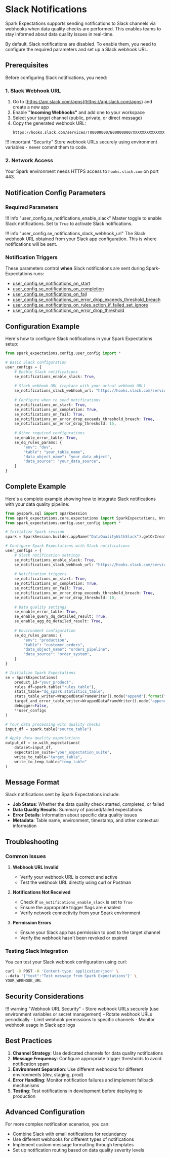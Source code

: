 # Slack Notifications

Spark Expectations supports sending notifications to Slack channels via webhooks when data quality checks are performed. This enables teams to stay informed about data quality issues in real-time.

By default, Slack notifications are disabled. To enable them, you need to configure the required parameters and set up a Slack webhook URL.

## Prerequisites

Before configuring Slack notifications, you need:

### 1. Slack Webhook URL

1. Go to [https://api.slack.com/apps](https://api.slack.com/apps) and create a new app
2. Enable **"Incoming Webhooks"** and add one to your workspace
3. Select your target channel (public, private, or direct message)
4. Copy the generated webhook URL:
   ```
   https://hooks.slack.com/services/T00000000/B00000000/XXXXXXXXXXXXXXXXXXXXXXXX
   ```

!!! important "Security"
    Store webhook URLs securely using environment variables - never commit them to code.

### 2. Network Access

Your Spark environment needs HTTPS access to `hooks.slack.com` on port 443.

## Notification Config Parameters

### Required Parameters

!!! info "user_config.se_notifications_enable_slack"
    Master toggle to enable Slack notifications. Set to `True` to activate Slack notifications.

!!! info "user_config.se_notifications_slack_webhook_url" 
    The Slack webhook URL obtained from your Slack app configuration. This is where notifications will be sent.

### Notification Triggers

These parameters control **when** Slack notifications are sent during Spark-Expectations runs:

- <abbr title="Enable notifications when job starts">user_config.se_notifications_on_start</abbr>
- <abbr title="Enable notifications when job ends">user_config.se_notifications_on_completion</abbr> 
- <abbr title="Enable notifications on failure">user_config.se_notifications_on_fail</abbr>
- <abbr title="Notify if error drop threshold is breached">user_config.se_notifications_on_error_drop_exceeds_threshold_breach</abbr>
- <abbr title="Notify if rules with action 'ignore' fail">user_config.se_notifications_on_rules_action_if_failed_set_ignore</abbr>
- <abbr title="Threshold value for error drop notifications">user_config.se_notifications_on_error_drop_threshold</abbr>

## Configuration Example

Here's how to configure Slack notifications in your Spark Expectations setup:

```python
from spark_expectations.config.user_config import *

# Basic Slack configuration
user_configs = {
    # Enable Slack notifications
    se_notifications_enable_slack: True,
    
    # Slack webhook URL (replace with your actual webhook URL)
    se_notifications_slack_webhook_url: "https://hooks.slack.com/services/T00000000/B00000000/XXXXXXXXXXXXXXXXXXXXXXXX",
    
    # Configure when to send notifications
    se_notifications_on_start: True,
    se_notifications_on_completion: True, 
    se_notifications_on_fail: True,
    se_notifications_on_error_drop_exceeds_threshold_breach: True,
    se_notifications_on_error_drop_threshold: 15,
    
    # Other required configurations
    se_enable_error_table: True,
    se_dq_rules_params: {
        "env": "dev",
        "table": "your_table_name",
        "data_object_name": "your_data_object",
        "data_source": "your_data_source",
    }
}
```

## Complete Example

Here's a complete example showing how to integrate Slack notifications with your data quality pipeline:

```python
from pyspark.sql import SparkSession
from spark_expectations.core.expectations import SparkExpectations, WrappedDataFrameWriter
from spark_expectations.config.user_config import *

# Initialize Spark session
spark = SparkSession.builder.appName("DataQualityWithSlack").getOrCreate()

# Configure Spark Expectations with Slack notifications
user_configs = {
    # Slack notification settings
    se_notifications_enable_slack: True,
    se_notifications_slack_webhook_url: "https://hooks.slack.com/services/YOUR/WEBHOOK/URL",
    
    # Notification triggers
    se_notifications_on_start: True,
    se_notifications_on_completion: True,
    se_notifications_on_fail: True,
    se_notifications_on_error_drop_exceeds_threshold_breach: True,
    se_notifications_on_error_drop_threshold: 10,
    
    # Data quality settings
    se_enable_error_table: True,
    se_enable_query_dq_detailed_result: True,
    se_enable_agg_dq_detailed_result: True,
    
    # Environment configuration
    se_dq_rules_params: {
        "env": "production",
        "table": "customer_orders", 
        "data_object_name": "orders_pipeline",
        "data_source": "order_system",
    }
}

# Initialize Spark Expectations
se = SparkExpectations(
    product_id="your_product",
    rules_df=spark.table("rules_table"),
    stats_table="dq_spark.statistics_table",
    stats_table_writer=WrappedDataFrameWriter().mode("append").format("delta"),
    target_and_error_table_writer=WrappedDataFrameWriter().mode("append").format("delta"),
    debugger=False,
    **user_configs
)

# Your data processing with quality checks
input_df = spark.table("source_table")

# Apply data quality expectations
output_df = se.with_expectations(
    dataset=input_df,
    expectation_suite="your_expectation_suite",
    write_to_table="target_table",
    write_to_temp_table="temp_table"
)
```

## Message Format

Slack notifications sent by Spark Expectations include:

- **Job Status**: Whether the data quality check started, completed, or failed
- **Data Quality Results**: Summary of passed/failed expectations  
- **Error Details**: Information about specific data quality issues
- **Metadata**: Table name, environment, timestamp, and other contextual information

## Troubleshooting

### Common Issues

1. **Webhook URL Invalid**
   - Verify your webhook URL is correct and active
   - Test the webhook URL directly using curl or Postman

2. **Notifications Not Received**
   - Check if `se_notifications_enable_slack` is set to `True`
   - Ensure the appropriate trigger flags are enabled
   - Verify network connectivity from your Spark environment

3. **Permission Errors** 
   - Ensure your Slack app has permission to post to the target channel
   - Verify the webhook hasn't been revoked or expired

### Testing Slack Integration

You can test your Slack webhook configuration using curl:

```bash
curl -X POST -H 'Content-type: application/json' \
--data '{"text":"Test message from Spark Expectations"}' \
YOUR_WEBHOOK_URL
```

## Security Considerations

!!! warning "Webhook URL Security"
    - Store webhook URLs securely (use environment variables or secret management)
    - Rotate webhook URLs periodically
    - Limit webhook permissions to specific channels
    - Monitor webhook usage in Slack app logs

## Best Practices

1. **Channel Strategy**: Use dedicated channels for data quality notifications
2. **Message Frequency**: Configure appropriate trigger thresholds to avoid notification spam
3. **Environment Separation**: Use different webhooks for different environments (dev, staging, prod)
4. **Error Handling**: Monitor notification failures and implement fallback mechanisms
5. **Testing**: Test notifications in development before deploying to production

## Advanced Configuration

For more complex notification scenarios, you can:

- Combine Slack with email notifications for redundancy
- Use different webhooks for different types of notifications
- Implement custom message formatting through templates
- Set up notification routing based on data quality severity levels